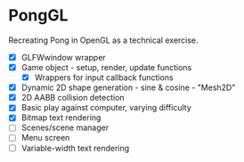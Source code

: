# PongGL

Recreating Pong in OpenGL as a technical exercise.

- [x] GLFWwindow wrapper
- [x] Game object - setup, render, update functions
  - [x] Wrappers for input callback functions 
- [x] Dynamic 2D shape generation - sine & cosine - "Mesh2D"
- [x] 2D AABB collision detection
- [x] Basic play against computer, varying difficulty
- [x] Bitmap text rendering
- [ ] Scenes/scene manager
- [ ] Menu screen
- [ ] Variable-width text rendering
